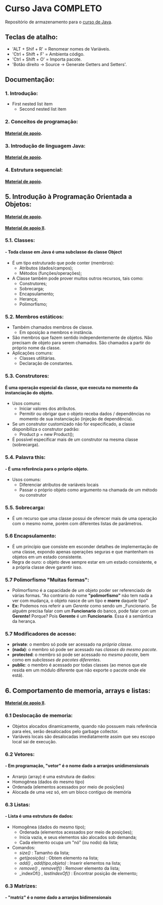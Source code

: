 # Curso Java COMPLETO
Repositório de armazenamento para o [curso de Java](https://www.udemy.com/course/java-curso-completo/).

## Teclas de atalho:
  - 'ALT + Shif + R' = Renomear nomes de Variáveis.
  - 'Ctrl + Shift + F' = Ambienta código.
  - 'Ctrl + Shift + O' = Importa pacote.
  - 'Botão direito -> Source -> Generate Getters and Setters'.

## Documentação:
### 1. Introdução:
  - First nested list item
    - Second nested list item
    
### 2. Conceitos de programação:
  #### [Material de apoio](https://github.com/alissonpospor/JAVA/blob/master/material-de-apoio-do-curso/02-conceitos-de-programacao.pdf). 

### 3. Introdução de linguagem Java:
  #### [Material de apoio](https://github.com/alissonpospor/JAVA/blob/master/material-de-apoio-do-curso/03-introducao-linguagem-java.pdf).
   
### 4. Estrutura sequencial:
  #### [Material de apoio](https://github.com/alissonpospor/JAVA/blob/master/material-de-apoio-do-curso/04-estrutura-sequencial.pdf).
  
## 5. Introdução à Programação Orientada a Objetos:
  #### [Material de apoio](https://github.com/alissonpospor/JAVA/blob/master/material-de-apoio-do-curso/08-classes-atributos-membros-staticos.pdf).
  #### [Material de apoio II](https://github.com/alissonpospor/JAVA/blob/master/material-de-apoio-do-curso/09-construtores-this-sobrecarga-encapsulamento.pdf).

###   5.1. Classes:
  ####  - Toda classe em Java é uma subclasse da classe Object
  - É um tipo estruturado que pode conter (membros):
    - Atributos (dados/campos);
    - Métodos (funções/operações);
  - A Classe também pode prover muitos outros recursos, tais como:
    - Construtores;
    - Sobrecarga;
    - Encapsulamento;
    - Herança;
    - Polimorfismo;
    
###   5.2. Membros estáticos:
  - Também chamados membros de classe.
    - Em oposição a membros e instância.
  - São membros que fazem sentido independentemente de objetos. Não precisam de objeto para serem chamados. São chamados a partir do próprio nome da classe.
  - Aplicações comuns:
    - Classes utilitárias.
    - Declaração de constantes.
    
###   5.3. Construtores:
#### É uma operação especial da classe, que executa no momento da instanciação do objeto.
  - Usos comuns:
    - Iniciar valores dos atributos.
    - Permitir ou obrigar que o objeto receba dados / dependências no momento de sua instanciação (injeção de dependência).
  - Se um construtor customizado não for especificado, a classe disponibiliza o construtor padrão:
    - Product p = new Product();
  - É possível especificar mais de um construtor na mesma classe (sobrecarga).
  
###   5.4. Palavra this:
 #### - É uma referência para o próprio objeto.
  - Usos comuns:
    - Diferenciar atributos de variáveis locais
    - Passar o próprio objeto como argumento na chamada de um método ou construtor
    
###   5.5. Sobrecarga:
  - É um recurso que uma classe possui de oferecer mais de uma operação com o mesmo nome, porém com diferentes listas de parâmetros.
  
###   5.6 Encapsulamento:
  - É um princípio que consiste em esconder detalhes de implementação de uma classe, expondo apenas operações seguras e que mantenham os objetos em um estado consistente.
  - Regra de ouro: o objeto deve sempre estar em um estado consistente, e a própria classe deve garantir isso.

###   5.7 Polimorfismo "Muitas formas":
 - Polimorfismo é a capacidade de um objeto poder ser referenciado de várias formas. "Ao contrario do nome __"polimorfismo"__ não tem nada a ver com mudança, o objeto nasce de um tipo e **morre** daquele tipo"
 - **Ex:** Podemos nos referir a um *Gerente* como sendo um _Funcionario. Se alguém precisa falar com um __Funcionario__ do banco, pode falar com um **Gerente!** Porque? Pois **Gerente** é um __Funcionario__. Essa é a semântica da herança.

###   5.7 Modificadores de acesso:
 - **private**: o membro só pode ser acessado na *própria classe*.
 - **(nada)**: o membro só pode ser acessado nas *classes do mesmo pacote*.
 - **protected**: o membro só pode ser acessado no *mesmo pacote*, bem como em *subclasses de pacotes diferentes*.
 - **public**: o membro é acessado por todas classes (ao menos que ele resida em um módulo diferente que não exporte o pacote onde ele está).
  
## 6. Comportamento de memoria, arrays e listas:
#### [Material de apoio II](https://github.com/alissonpospor/JAVA/blob/master/material-de-apoio-do-curso/10-memoria-arrays-e-listas.pdf).

###   6.1 Deslocação de memoria:
 - Objetos alocados dinamicamente, quando não possuem mais referência para eles, serão desalocados pelo garbage collector.
 - Variáveis locais são desalocadas imediatamente assim que seu escopo local sai de execução.

###   6.2 Vetores:
#### - Em programação, "vetor" é o nome dado a arranjos unidimensionais
- Arranjo (array) é uma estrutura de dados:
- Homogênea (dados do mesmo tipo)
- Ordenada (elementos acessados por meio de posições)
- Alocada de uma vez só, em um bloco contíguo de memória

###   6.3 Listas:
#### - Lista é uma estrutura de dados:
- Homogênea (dados do mesmo tipo);
  - Ordenada (elementos acessados por meio de posições);
  - Inicia vazia, e seus elementos são alocados sob demanda;
  - Cada elemento ocupa um "nó" (ou nodo) da lista;
- Comandos:
  - _size()_ : Tamanho da lista;
  - _get(posição)_ : Obtem elemento na lista;
  - _add()_ , _add(tipo,objeto)_ : Inserir elementos na lista;
  - _remove()_ , _removeIf()_ : Remover elemento da lista;
  - _indexOf() , _lastIndexOf()_ : Encontrar posição de elemento;

###   6.3 Matrizes:
#### -  "matriz" é o nome dado a arranjos bidimensionais
	